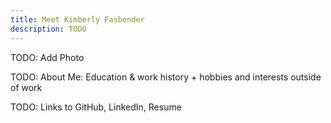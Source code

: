 ```yaml
---
title: Meet Kimberly Fasbender
description: TODO
---
```

TODO: Add Photo

TODO: About Me: Education & work history + hobbies and interests outside of work

TODO: Links to GitHub, LinkedIn, Resume

